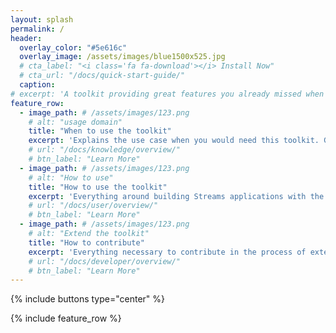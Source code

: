 ```yaml
---
layout: splash
permalink: /
header:
  overlay_color: "#5e616c"
  overlay_image: /assets/images/blue1500x525.jpg
  # cta_label: "<i class='fa fa-download'></i> Install Now"
  # cta_url: "/docs/quick-start-guide/"
  caption:
# excerpt: 'A toolkit providing great features you already missed when developing Streams applications. Features as "a miracle" or "like a wonder" or "unbelievable"<br />'
feature_row:
  - image_path: # /assets/images/123.png
    # alt: "usage domain"
    title: "When to use the toolkit"
    excerpt: 'Explains the use case when you would need this toolkit. Gives you domain specific background if necessary.<br /><small><a href="/docs/knowledge/overview/">read more</a></small>'
    # url: "/docs/knowledge/overview/"
    # btn_label: "Learn More"
  - image_path: # /assets/images/123.png
    # alt: "How to use"
    title: "How to use the toolkit"
    excerpt: 'Everything around building Streams applications with the help of this toolkit. <br /><small><a href="/docs/user/overview/">read more</a></small>'
    # url: "/docs/user/overview/"
    # btn_label: "Learn More"
  - image_path: # /assets/images/123.png
    # alt: "Extend the toolkit"
    title: "How to contribute"
    excerpt: 'Everything necessary to contribute in the process of extending this toolkits: requirements, design, implementation, test and docu.<br/><small><a href="/docs/developer/overview/">read more</a></small>'
    # url: "/docs/developer/overview/"
    # btn_label: "Learn More"
---
```


{% include buttons type="center" %}

{% include feature_row %}
